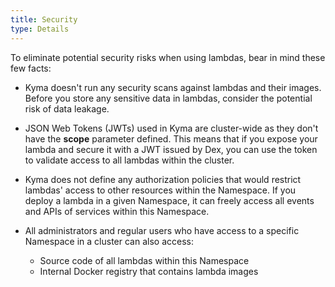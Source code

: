 ```yaml
---
title: Security
type: Details
---
```


To eliminate potential security risks when using lambdas, bear in mind these few facts:

- Kyma doesn't run any security scans against lambdas and their images. Before you store any sensitive data in lambdas, consider the potential risk of data leakage.

- JSON Web Tokens (JWTs) used in Kyma are cluster-wide as they don't have the **scope** parameter defined. This means that if you expose your lambda and secure it with a JWT issued by Dex, you can use the token to validate access to all lambdas within the cluster.

- Kyma does not define any authorization policies that would restrict lambdas' access to other resources within the Namespace. If you deploy a lambda in a given Namespace, it can freely access all events and APIs of services within this Namespace.

- All administrators and regular users who have access to a specific Namespace in a cluster can also access:
    - Source code of all lambdas within this Namespace
    - Internal Docker registry that contains lambda images
